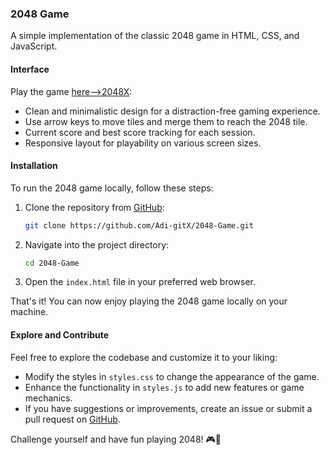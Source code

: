 ### 2048 Game

A simple implementation of the classic 2048 game in HTML, CSS, and JavaScript.

#### Interface

Play the game [here-->2048X]([https://adi-gitx.github.io/2048-Game/](https://2048x.vercel.app/)):

- Clean and minimalistic design for a distraction-free gaming experience.
- Use arrow keys to move tiles and merge them to reach the 2048 tile.
- Current score and best score tracking for each session.
- Responsive layout for playability on various screen sizes.

#### Installation

To run the 2048 game locally, follow these steps:

1. Clone the repository from [GitHub](https://github.com/Adi-gitX/2048-Game):
   ```bash
   git clone https://github.com/Adi-gitX/2048-Game.git
   ```

2. Navigate into the project directory:
   ```bash
   cd 2048-Game
   ```

3. Open the `index.html` file in your preferred web browser.

That's it! You can now enjoy playing the 2048 game locally on your machine.

#### Explore and Contribute

Feel free to explore the codebase and customize it to your liking:

- Modify the styles in `styles.css` to change the appearance of the game.
- Enhance the functionality in `styles.js` to add new features or game mechanics.
- If you have suggestions or improvements, create an issue or submit a pull request on [GitHub](https://github.com/Adi-gitX/2048-Game).

Challenge yourself and have fun playing 2048! 🎮🔢
